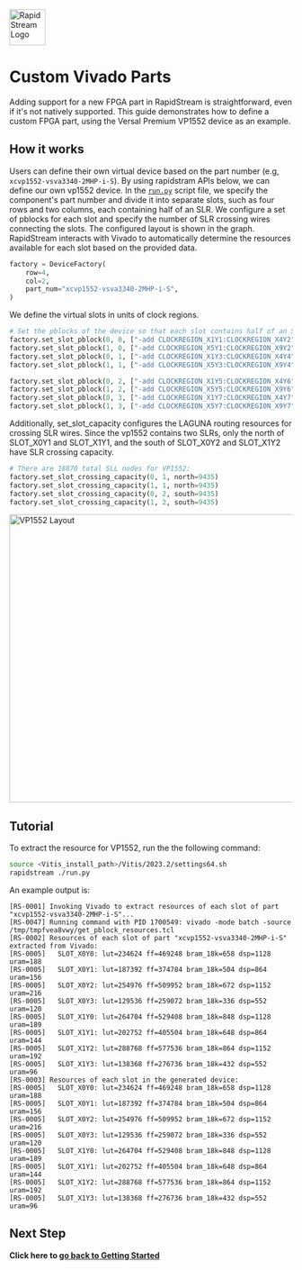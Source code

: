 <!--
Copyright (c) 2024 RapidStream Design Automation, Inc. and contributors.  All rights reserved.
The contributor(s) of this file has/have agreed to the RapidStream Contributor License Agreement.
-->

<img src="https://imagedelivery.net/AU8IzMTGgpVmEBfwPILIgw/1b565657-df33-41f9-f29e-0d539743e700/128" width="64px" alt="RapidStream Logo" />

# Custom Vivado Parts

Adding support for a new FPGA part in RapidStream is straightforward, even if it's not natively supported. This guide demonstrates how to define a custom FPGA part, using the Versal Premium VP1552 device as an example.

## How it works

Users can define their own virtual device based on the part number (e.g, `xcvp1552-vsva3340-2MHP-i-S`). By using rapidstram APIs below, we can define our own vp1552 device. In the [`run.py`](./run.py) script file, we specify the component's part number and divide it into separate slots, such as four rows and two columns, each containing half of an SLR. We configure a set of pblocks for each slot and specify the number of SLR crossing wires connecting the slots. The configured layout is shown in the graph. RapidStream interacts with Vivado to automatically determine the resources available for each slot based on the provided data.

```python
factory = DeviceFactory(
    row=4,
    col=2,
    part_num="xcvp1552-vsva3340-2MHP-i-S",
)
```

We define the virtual slots in units of clock regions.

```python
# Set the pblocks of the device so that each slot contains half of an SLR:
factory.set_slot_pblock(0, 0, ["-add CLOCKREGION_X1Y1:CLOCKREGION_X4Y2"])
factory.set_slot_pblock(1, 0, ["-add CLOCKREGION_X5Y1:CLOCKREGION_X9Y2"])
factory.set_slot_pblock(0, 1, ["-add CLOCKREGION_X1Y3:CLOCKREGION_X4Y4"])
factory.set_slot_pblock(1, 1, ["-add CLOCKREGION_X5Y3:CLOCKREGION_X9Y4"])

factory.set_slot_pblock(0, 2, ["-add CLOCKREGION_X1Y5:CLOCKREGION_X4Y6"])
factory.set_slot_pblock(1, 2, ["-add CLOCKREGION_X5Y5:CLOCKREGION_X9Y6"])
factory.set_slot_pblock(0, 3, ["-add CLOCKREGION_X1Y7:CLOCKREGION_X4Y7"])
factory.set_slot_pblock(1, 3, ["-add CLOCKREGION_X5Y7:CLOCKREGION_X9Y7"])
```

Additionally, set_slot_capacity configures the LAGUNA routing resources for crossing SLR wires. Since the vp1552 contains two SLRs, only the north of SLOT_X0Y1 and SLOT_X1Y1, and the south of SLOT_X0Y2 and SLOT_X1Y2 have SLR crossing capacity.


```python
# There are 18870 total SLL nodes for VP1552:
factory.set_slot_crossing_capacity(0, 1, north=9435)
factory.set_slot_crossing_capacity(1, 1, north=9435)
factory.set_slot_crossing_capacity(0, 2, south=9435)
factory.set_slot_crossing_capacity(1, 2, south=9435)
```

<img src="../../common/img/vp1552_virtual_device.png" height="512px" alt="VP1552 Layout"/>

## Tutorial


To extract the resource for VP1552, run the the following command:

```bash
source <Vitis_install_path>/Vitis/2023.2/settings64.sh
rapidstream ./run.py
```

An example output is:

```
[RS-0001] Invoking Vivado to extract resources of each slot of part "xcvp1552-vsva3340-2MHP-i-S"...
[RS-0047] Running command with PID 1700549: vivado -mode batch -source /tmp/tmpfvea8vwy/get_pblock_resources.tcl
[RS-0002] Resources of each slot of part "xcvp1552-vsva3340-2MHP-i-S" extracted from Vivado:
[RS-0005]   SLOT_X0Y0: lut=234624 ff=469248 bram_18k=658 dsp=1128 uram=188
[RS-0005]   SLOT_X0Y1: lut=187392 ff=374784 bram_18k=504 dsp=864 uram=156
[RS-0005]   SLOT_X0Y2: lut=254976 ff=509952 bram_18k=672 dsp=1152 uram=216
[RS-0005]   SLOT_X0Y3: lut=129536 ff=259072 bram_18k=336 dsp=552 uram=120
[RS-0005]   SLOT_X1Y0: lut=264704 ff=529408 bram_18k=848 dsp=1128 uram=189
[RS-0005]   SLOT_X1Y1: lut=202752 ff=405504 bram_18k=648 dsp=864 uram=144
[RS-0005]   SLOT_X1Y2: lut=288768 ff=577536 bram_18k=864 dsp=1152 uram=192
[RS-0005]   SLOT_X1Y3: lut=138368 ff=276736 bram_18k=432 dsp=552 uram=96
[RS-0003] Resources of each slot in the generated device:
[RS-0005]   SLOT_X0Y0: lut=234624 ff=469248 bram_18k=658 dsp=1128 uram=188
[RS-0005]   SLOT_X0Y1: lut=187392 ff=374784 bram_18k=504 dsp=864 uram=156
[RS-0005]   SLOT_X0Y2: lut=254976 ff=509952 bram_18k=672 dsp=1152 uram=216
[RS-0005]   SLOT_X0Y3: lut=129536 ff=259072 bram_18k=336 dsp=552 uram=120
[RS-0005]   SLOT_X1Y0: lut=264704 ff=529408 bram_18k=848 dsp=1128 uram=189
[RS-0005]   SLOT_X1Y1: lut=202752 ff=405504 bram_18k=648 dsp=864 uram=144
[RS-0005]   SLOT_X1Y2: lut=288768 ff=577536 bram_18k=864 dsp=1152 uram=192
[RS-0005]   SLOT_X1Y3: lut=138368 ff=276736 bram_18k=432 dsp=552 uram=96
```

Next Step
---------
  **Click here to [go back to Getting Started](../README.md)**
